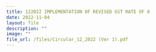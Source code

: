 ```yaml
---
title: 122022 IMPLEMENTATION OF REVISED GST RATE OF 8
date: 2022-11-04
layout: file
description: ""
image: ""
file_url: /files/Circular_12_2022 (Ver 1).pdf
---
```

